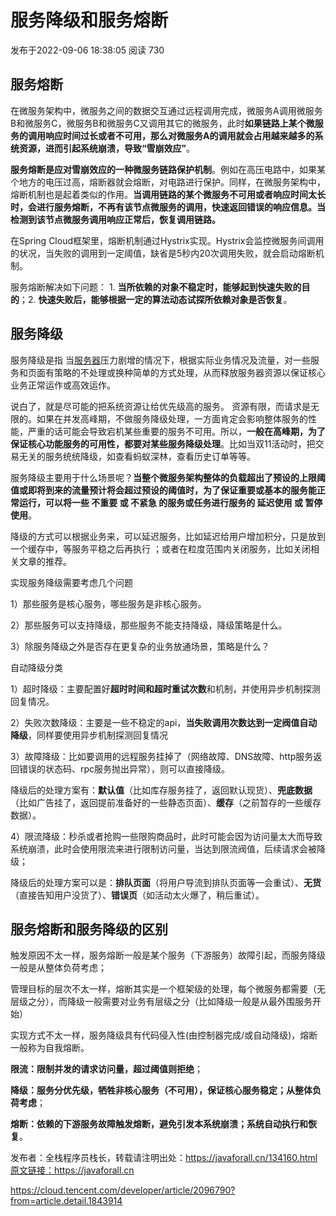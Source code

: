 # 服务降级和服务熔断

发布于2022-09-06 18:38:05 阅读 730  

## 服务熔断

在微服务架构中，微服务之间的数据交互通过远程调用完成，微服务A调用微服务B和微服务C，微服务B和微服务C又调用其它的微服务，此时**如果链路上某个微服务的调用响应时间过长或者不可用，那么对微服务A的调用就会占用越来越多的系统资源，进而引起系统崩溃，导致“雪崩效应”**。   

**服务熔断是应对雪崩效应的一种微服务链路保护机制**。例如在高压电路中，如果某个地方的电压过高，熔断器就会熔断，对电路进行保护。同样，在微服务架构中，熔断机制也是起着类似的作用。**当调用链路的某个微服务不可用或者响应时间太长时，会进行服务熔断，不再有该节点微服务的调用，快速返回错误的响应信息。当检测到该节点微服务调用响应正常后，恢复调用链路。**

在Spring Cloud框架里，熔断机制通过Hystrix实现。Hystrix会监控微服务间调用的状况，当失败的调用到一定阈值，缺省是5秒内20次调用失败，就会启动熔断机制。   

服务熔断解决如下问题： 1. **当所依赖的对象不稳定时，能够起到快速失败的目的**；2. **快速失败后，能够根据一定的算法动态试探所依赖对象是否恢复**。

## 服务降级

服务降级是指 当[服务器](https://cloud.tencent.com/product/cvm?from=10680)压力剧增的情况下，根据实际业务情况及流量，对一些服务和页面有策略的不处理或换种简单的方式处理，从而释放服务器资源以保证核心业务正常运作或高效运作。

说白了，就是尽可能的把系统资源让给优先级高的服务。 资源有限，而请求是无限的。如果在并发高峰期，不做服务降级处理，一方面肯定会影响整体服务的性能，严重的话可能会导致宕机某些重要的服务不可用。所以，**一般在高峰期，为了保证核心功能服务的可用性，都要对某些服务降级处理**。比如当双11活动时，把交易无关的服务统统降级，如查看蚂蚁深林，查看历史订单等等。

服务降级主要用于什么场景呢？**当整个微服务架构整体的负载超出了预设的上限阈值或即将到来的流量预计将会超过预设的阈值时，为了保证重要或基本的服务能正常运行，可以将一些 不重要 或 不紧急 的服务或任务进行服务的 延迟使用 或 暂停使用**。   

降级的方式可以根据业务来，可以延迟服务，比如延迟给用户增加积分，只是放到一个缓存中，等服务平稳之后再执行 ；或者在粒度范围内关闭服务，比如关闭相关文章的推荐。

实现服务降级需要考虑几个问题

1）那些服务是核心服务，哪些服务是非核心服务。

2）那些服务可以支持降级，那些服务不能支持降级，降级策略是什么。

3）除服务降级之外是否存在更复杂的业务放通场景，策略是什么？

自动降级分类   

1）超时降级：主要配置好**超时时间和超时重试次数**和机制，并使用异步机制探测回复情况。   

2）失败次数降级：主要是一些不稳定的api，**当失败调用次数达到一定阀值自动降级**，同样要使用异步机制探测回复情况   

3）故障降级：比如要调用的远程服务挂掉了（网络故障、DNS故障、http服务返回错误的状态码、rpc服务抛出异常），则可以直接降级。

降级后的处理方案有：**默认值**（比如库存服务挂了，返回默认现货）、**兜底数据**（比如广告挂了，返回提前准备好的一些静态页面）、**缓存**（之前暂存的一些缓存数据）。

4）限流降级：秒杀或者抢购一些限购商品时，此时可能会因为访问量太大而导致系统崩溃，此时会使用限流来进行限制访问量，当达到限流阀值，后续请求会被降级；

降级后的处理方案可以是：**排队页面**（将用户导流到排队页面等一会重试）、**无货**（直接告知用户没货了）、**错误页**（如活动太火爆了，稍后重试）。

## 服务熔断和服务降级的区别

触发原因不太一样，服务熔断一般是某个服务（下游服务）故障引起，而服务降级一般是从整体负荷考虑；   

管理目标的层次不太一样，熔断其实是一个框架级的处理，每个微服务都需要（无层级之分），而降级一般需要对业务有层级之分（比如降级一般是从最外围服务开始）   

实现方式不太一样，服务降级具有代码侵入性(由控制器完成/或自动降级)，熔断一般称为自我熔断。

**限流：限制并发的请求访问量，超过阈值则拒绝**； 

**降级：服务分优先级，牺牲非核心服务（不可用），保证核心服务稳定；从整体负荷考虑**； 

**熔断：依赖的下游服务故障触发熔断，避免引发本系统崩溃；系统自动执行和恢复**。

发布者：全栈程序员栈长，转载请注明出处：https://javaforall.cn/134160.html原文链接：https://javaforall.cn



https://cloud.tencent.com/developer/article/2096790?from=article.detail.1843914